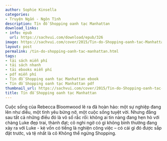 ```yaml
---
author: Sophie Kinsella
categories:
- Truyện Ngắn - Ngôn Tình
description: Tín đồ Shopping oanh tạc Manhattan
download_links:
- info: epub
  url: https://sachvui.com/download/epub/326
image: https://sachvui.com/cover/2015/Tin-do-Shopping-oanh-tac-Manhattan.jpg
layout: post
permalink: /tin-do-shopping-oanh-tac-manhattan.html
tags:
- tải sách miễn phí
- tải sách nhanh
- tải ebooks miễn phí
- pdf miễn phí
- Tín đồ Shopping oanh tạc Manhattan ebook
- Tín đồ Shopping oanh tạc Manhattan pdf
thumbnail_url: https://sachvui.com/cover/2015/Tin-do-Shopping-oanh-tac-Manhattan.jpg
title: Tín đồ Shopping oanh tạc Manhattan
---
```


 <div class="item-desc text-justify"> Cuộc sống của Rebecca Bloomwood lẽ ra đã hoàn hảo: một sự nghiệp đang lên như diều, một tình yêu bừng nở, một cuộc sống tuyệt vời. Nhưng đằng sau tất cả những điều đó là vô số rắc rối: không ai tin nàng đang hẹn hò với chàng Luke đẹp trai, thành đạt; cô nghi ngờ có gì không bình thường đang xảy ra với Luke - kẻ vốn có tiếng là nghiện công việc – có cái gì đó được sắp đặt trước, và tệ nhất là cô Không thể ngừng Shopping. </div>
